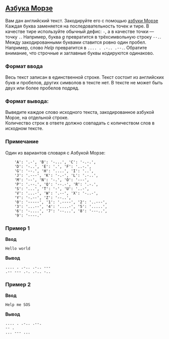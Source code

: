 ## [Азбука Морзе](../../../solutions/3.2/32_g.py)

Вам дан английский текст. Закодируйте его с помощью [азбуки Морзе](https://en.wikipedia.org/wiki/Morse_code#/media/File:International_Morse_Code.svg) Каждая буква заменяется на последовательность точек и тире. В качестве тире используйте обычный дефис: `-`, а в качестве точки — точку `.`. Например, буква _g_ превратится в трёхсимвольную строку `--.`. Между закодированными буквами ставится ровно один пробел. Например, слово _Help_ превратится в `.... . .-.. .--.`. Обратите внимание, что строчные и заглавные буквы кодируются одинаково.

### Формат ввода

Весь текст записан в единственной строке. Текст состоит из английских букв и пробелов, других символов в тексте нет. В тексте не может быть двух или более пробелов подряд.

### Формат вывода:

Выведите каждое слово исходного текста, закодированное азбукой Морзе, на отдельной строке.\
Количество строк в ответе должно совпадать с количеством слов в исходном тексте.

### Примечание

Один из вариантов словаря с Азбукой Морзе:

```copy
    'A': '.-', 'B': '-...', 'C': '-.-.',
    'D': '-..', 'E': '.', 'F': '..-.',
    'G': '--.', 'H': '....', 'I': '..',
    'J': '.---', 'K': '-.-', 'L': '.-..',
    'M': '--', 'N': '-.', 'O': '---',
    'P': '.--.', 'Q': '--.-', 'R': '.-.',
    'S': '...', 'T': '-', 'U': '..-',
    'V': '...-', 'W': '.--', 'X': '-..-',
    'Y': '-.--', 'Z': '--..',
    '0': '-----', '1': '.----', '2': '..---',
    '3': '...--', '4': '....-', '5': '.....',
    '6': '-....', '7': '--...', '8': '---..',
    '9': '----.'
```

### Пример 1

__Ввод__
```plaintext
Hello world
```

__Вывод__
```plaintext
.... . .-.. .-.. ---
.-- --- .-. .-.. -..
```

### Пример 2

__Ввод__
```plaintext
Help me SOS
```

__Вывод__
```plaintext
.... . .-.. .--.
-- .
... --- ...
```